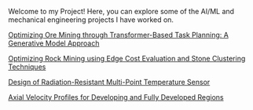 Welcome to my Project! Here, you can explore some of the AI/ML and mechanical engineering projects I have worked on.

[Optimizing Ore Mining through Transformer-Based Task Planning: A Generative Model Approach](/_projects/master-project-cerlab.md)

[Optimizing Rock Mining using Edge Cost Evaluation and Stone Clustering Techniques](/_projects/master-project-cv.md)

[Design of Radiation-Resistant Multi-Point Temperature Sensor](/_projects/undergrad-project-senior-design.md)

[Axial Velocity Profiles for Developing and Fully Developed Regions](/_projects/undergrad-project-cfd.md)